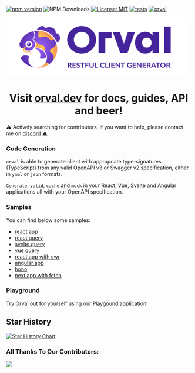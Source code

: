 [![npm version](https://badge.fury.io/js/orval.svg)](https://badge.fury.io/js/orval)
![NPM Downloads](https://img.shields.io/npm/dm/orval?color=purple)
[![License: MIT](https://img.shields.io/badge/License-MIT-yellow.svg)](https://opensource.org/licenses/MIT)
[![tests](https://github.com/orval-labs/orval/actions/workflows/tests.yaml/badge.svg)](https://github.com/orval-labs/orval/actions/workflows/tests.yaml)
[![orval](https://snyk.io/advisor/npm-package/orval/badge.svg)](https://snyk.io/advisor/npm-package/orval)

<p align="center">
  <img src="./logo/orval-logo-horizontal.svg?raw=true" width="500" height="160" alt="orval - Restfull Client Generator" />
</p>
<h1 align="center">
  Visit <a href="https://orval.dev" target="_blank">orval.dev</a> for docs, guides, API and beer!
</h1>

⚠️ Actively searching for contributors, if you want to help, please contact me on [discord](https://discord.gg/6fC2sjDU7w) ⚠️

### Code Generation

`orval` is able to generate client with appropriate type-signatures (TypeScript) from any valid OpenAPI v3 or Swagger v2 specification, either in `yaml` or `json` formats.

`Generate`, `valid`, `cache` and `mock` in your React, Vue, Svelte and Angular applications all with your OpenAPI specification.

### Samples

You can find below some samples:

- [react app](https://github.com/orval-labs/orval/tree/master/samples/react-app)
- [react query](https://github.com/orval-labs/orval/tree/master/samples/react-query)
- [svelte query](https://github.com/orval-labs/orval/tree/master/samples/svelte-query)
- [vue query](https://github.com/orval-labs/orval/tree/master/samples/vue-query)
- [react app with swr](https://github.com/orval-labs/orval/tree/master/samples/react-app-with-swr)
- [angular app](https://github.com/orval-labs/orval/tree/master/samples/angular-app)
- [hono](https://github.com/orval-labs/orval/tree/master/samples/hono)
- [next app with fetch](https://github.com/orval-labs/orval/tree/master/samples/next-app-with-fetch)

### Playground

Try Orval out for yourself using our [Playgound](https://orval.dev/playground) application!

## Star History

<a href="https://star-history.com/#orval-labs/orval&Date">
  <picture>
    <source media="(prefers-color-scheme: dark)" srcset="https://api.star-history.com/svg?repos=orval-labs/orval&type=Date&theme=dark" />
    <source media="(prefers-color-scheme: light)" srcset="https://api.star-history.com/svg?repos=orval-labs/orval&type=Date" />
    <img alt="Star History Chart" src="https://api.star-history.com/svg?repos=orval-labs/orval&type=Date" />
  </picture>
</a>

### All Thanks To Our Contributors:

<a href="https://github.com/orval-labs/orval/graphs/contributors">
  <img src="https://contrib.rocks/image?repo=anymaniax/orval" />
</a>
